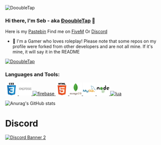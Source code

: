 <p align="left"> <img src="https://komarev.com/ghpvc/?username=DooubleTap&label=Profile%20views&color=0e75b6&style=flat" alt="DooubleTap" /> </p>

### Hi there, I'm Seb - aka [ÐooubleTap][Discord] 👋 
Here is my [Pastebin]
Find me on [FiveM] Or [Discord]

- 🌱 I'm a Gamer who loves roleplay!
Please note that some repos on my profile were forked from other developers and are not all mine. 
If it's mine, it will say it in the README

<p align="left"> <a href="https://github.com/ryo-ma/github-profile-trophy"><img src="https://github-profile-trophy.vercel.app/?username=DooubleTap" alt="DooubleTap" /></a> </p>

<h3 align="left">Languages and Tools:</h3>
<p align="left"> 
  <a href="https://www.w3schools.com/css/" target="_blank" rel="noreferrer"> <img src="https://raw.githubusercontent.com/devicons/devicon/master/icons/css3/css3-original-wordmark.svg" alt="css3" width="40" height="40"/> </a> 
  <a href="https://expressjs.com" target="_blank" rel="noreferrer"> <img src="https://raw.githubusercontent.com/devicons/devicon/master/icons/express/express-original-wordmark.svg" alt="express" width="40" height="40"/> </a> 
  <a href="https://firebase.google.com/" target="_blank" rel="noreferrer"> <img src="https://www.vectorlogo.zone/logos/firebase/firebase-icon.svg" alt="firebase" width="40" height="40"/> </a> 
  <a href="https://www.w3.org/html/" target="_blank" rel="noreferrer"> <img src="https://raw.githubusercontent.com/devicons/devicon/master/icons/html5/html5-original-wordmark.svg" alt="html5" width="40" height="40"/> </a> 
  <a href="https://www.mongodb.com/" target="_blank" rel="noreferrer"> <img src="https://raw.githubusercontent.com/devicons/devicon/master/icons/mongodb/mongodb-original-wordmark.svg" alt="mongodb" width="40" height="40"/> </a> 
  <a href="https://www.mysql.com/" target="_blank" rel="noreferrer"> <img src="https://raw.githubusercontent.com/devicons/devicon/master/icons/mysql/mysql-original-wordmark.svg" alt="mysql" width="40" height="40"/> </a> 
  <a href="https://nodejs.org" target="_blank" rel="noreferrer"> <img src="https://raw.githubusercontent.com/devicons/devicon/master/icons/nodejs/nodejs-original-wordmark.svg" alt="nodejs" width="40" height="40"/> </a> 
  <a href="https://www.lua.org/" target="_blank" rel="noreferrer"> <img src="https://www.lua.org/images/logo.gif" alt="lua" width="40" height="40"/> </a> 
</p>

![Anurag's GitHub stats](https://github-readme-stats.vercel.app/api?username=DooubleTap&show_icons=true&theme=radical)

[Pastebin]: https://pastebin.com/u/Seb
[FiveM]: https://forum.cfx.re/u/dooubletap/summary
[Discord]: https://discord.com/users/76182535192715264

# Discord
<a href='https://discord.gg/rpqc'>![Discord Banner 2](https://discordapp.com/api/guilds/1241527955587334245/widget.png?style=banner2)</a>
